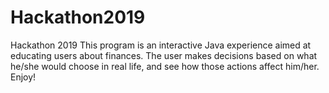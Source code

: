 # Hackathon2019
Hackathon 2019
This program is an interactive Java experience aimed at educating users about finances. The user makes decisions based on what
he/she would choose in real life, and see how those actions affect him/her.
Enjoy!
